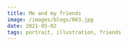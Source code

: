 ```yaml
---
title: Me and my friends
image: /images/blogs/063.jpg
date: 2021-05-02
tags: portrait, illustration, friends
---
```

